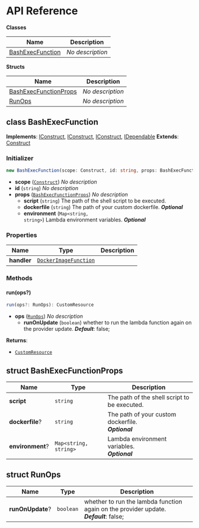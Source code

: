 # API Reference

**Classes**

Name|Description
----|-----------
[BashExecFunction](#cdk-lambda-bash-bashexecfunction)|*No description*


**Structs**

Name|Description
----|-----------
[BashExecFunctionProps](#cdk-lambda-bash-bashexecfunctionprops)|*No description*
[RunOps](#cdk-lambda-bash-runops)|*No description*



## class BashExecFunction  <a id="cdk-lambda-bash-bashexecfunction"></a>



__Implements__: [IConstruct](#constructs-iconstruct), [IConstruct](#aws-cdk-core-iconstruct), [IConstruct](#constructs-iconstruct), [IDependable](#aws-cdk-core-idependable)
__Extends__: [Construct](#aws-cdk-core-construct)

### Initializer




```ts
new BashExecFunction(scope: Construct, id: string, props: BashExecFunctionProps)
```

* **scope** (<code>[Construct](#aws-cdk-core-construct)</code>)  *No description*
* **id** (<code>string</code>)  *No description*
* **props** (<code>[BashExecFunctionProps](#cdk-lambda-bash-bashexecfunctionprops)</code>)  *No description*
  * **script** (<code>string</code>)  The path of the shell script to be executed. 
  * **dockerfile** (<code>string</code>)  The path of your custom dockerfile. __*Optional*__
  * **environment** (<code>Map<string, string></code>)  Lambda environment variables. __*Optional*__



### Properties


Name | Type | Description 
-----|------|-------------
**handler** | <code>[DockerImageFunction](#aws-cdk-aws-lambda-dockerimagefunction)</code> | <span></span>

### Methods


#### run(ops?) <a id="cdk-lambda-bash-bashexecfunction-run"></a>



```ts
run(ops?: RunOps): CustomResource
```

* **ops** (<code>[RunOps](#cdk-lambda-bash-runops)</code>)  *No description*
  * **runOnUpdate** (<code>boolean</code>)  whether to run the lambda function again on the provider update. __*Default*__: false;

__Returns__:
* <code>[CustomResource](#aws-cdk-core-customresource)</code>



## struct BashExecFunctionProps  <a id="cdk-lambda-bash-bashexecfunctionprops"></a>






Name | Type | Description 
-----|------|-------------
**script** | <code>string</code> | The path of the shell script to be executed.
**dockerfile**? | <code>string</code> | The path of your custom dockerfile.<br/>__*Optional*__
**environment**? | <code>Map<string, string></code> | Lambda environment variables.<br/>__*Optional*__



## struct RunOps  <a id="cdk-lambda-bash-runops"></a>






Name | Type | Description 
-----|------|-------------
**runOnUpdate**? | <code>boolean</code> | whether to run the lambda function again on the provider update.<br/>__*Default*__: false;



